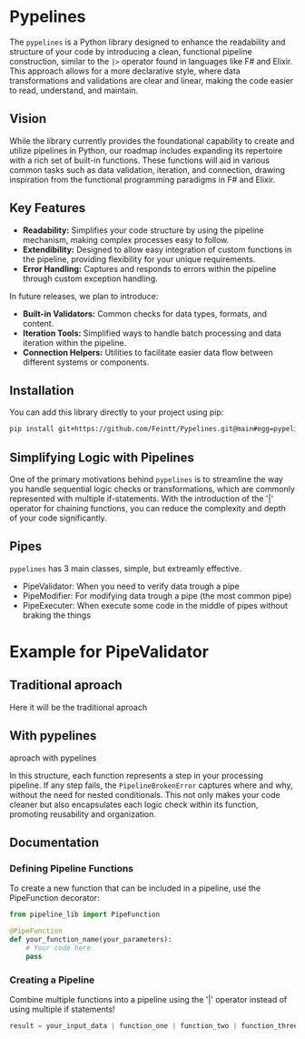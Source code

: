 # Pypelines

The `pypelines` is a Python library designed to enhance the readability and structure of your code by introducing a clean, functional pipeline construction, similar to the `|>` operator found in languages like F# and Elixir. This approach allows for a more declarative style, where data transformations and validations are clear and linear, making the code easier to read, understand, and maintain.

## Vision

While the library currently provides the foundational capability to create and utilize pipelines in Python, our roadmap includes expanding its repertoire with a rich set of built-in functions. These functions will aid in various common tasks such as data validation, iteration, and connection, drawing inspiration from the functional programming paradigms in F# and Elixir.

## Key Features

- **Readability:** Simplifies your code structure by using the pipeline mechanism, making complex processes easy to follow.
- **Extendibility:** Designed to allow easy integration of custom functions in the pipeline, providing flexibility for your unique requirements.
- **Error Handling:** Captures and responds to errors within the pipeline through custom exception handling.

In future releases, we plan to introduce:

- **Built-in Validators:** Common checks for data types, formats, and content.
- **Iteration Tools:** Simplified ways to handle batch processing and data iteration within the pipeline.
- **Connection Helpers:** Utilities to facilitate easier data flow between different systems or components.

## Installation

You can add this library directly to your project using pip:

```bash
pip install git+https://github.com/Feintt/Pypelines.git@main#egg=pypelines
```

## Simplifying Logic with Pipelines

One of the primary motivations behind `pypelines` is to streamline the way you handle sequential logic checks or transformations, which are commonly represented with multiple if-statements. With the introduction of the '|' operator for chaining functions, you can reduce the complexity and depth of your code significantly.

## Pipes

`pypelines` has 3 main classes, simple, but extreamly effective.
- PipeValidator: When you need to verify data trough a pipe
- PipeModifier: For modifying data trough a pipe (the most common pipe)
- PipeExecuter: When execute some code in the middle of pipes without braking the things

# Example for PipeValidator

## Traditional aproach

Here it will be the traditional aproach

## With pypelines

aproach with pypelines

In this structure, each function represents a step in your processing pipeline. If any step fails, the `PipelineBrokenError` captures where and why, without the need for nested conditionals. This not only makes your code cleaner but also encapsulates each logic check within its function, promoting reusability and organization.

## Documentation

### Defining Pipeline Functions
To create a new function that can be included in a pipeline, use the PipeFunction decorator:
```python
from pipeline_lib import PipeFunction

@PipeFunction
def your_function_name(your_parameters):
    # Your code here
    pass
```

### Creating a Pipeline
Combine multiple functions into a pipeline using the '|' operator instead of using multiple if statements!

```python
result = your_input_data | function_one | function_two | function_three
```
